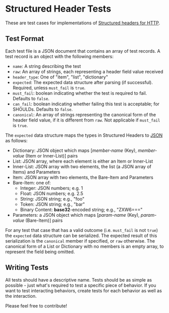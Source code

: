 # Structured Header Tests

These are test cases for implementations of [Structured headers for HTTP](http://httpwg.org/http-extensions/draft-ietf-httpbis-header-structure.html).

## Test Format

Each test file is a JSON document that contains an array of test records. A test record is an
object with the following members:

- `name`: A string describing the test
- `raw`: An array of strings, each representing a header field value received
- `header_type`: One of "item", "list", "dictionary"
- `expected`: The expected data structure after parsing (if successful). Required, unless `must_fail` is `true`.
- `must_fail`: boolean indicating whether the test is required to fail. Defaults to `false`.
- `can_fail`: boolean indicating whether failing this test is acceptable; for SHOULDs. Defaults to `false`.
- `canonical`: An array of strings representing the canonical form of the header field value, if it is different from `raw`. Not applicable if `must_fail` is `true`.

The `expected` data structure maps the types in Structured Headers to [JSON](https://tools.ietf.org/html/rfc8259) as follows:

* Dictionary: JSON object which maps [_member-name_ (Key), _member-value_ (Item or Inner-List)] pairs
* List: JSON array, where each element is either an Item or Inner-List
* Inner-List: JSON array with two elements, the list (a JSON array of Items) and Parameters
* Item: JSON array with two elements, the Bare-Item and Parameters
* Bare-Item: one of:
   * Integer: JSON numbers; e.g. 1
   * Float: JSON numbers; e.g. 2.5
   * String: JSON string; e.g., "foo"
   * Token: JSON string; e.g., "bar"
   * Binary Content: **base32**-encoded string; e.g., "ZXW6==="
* Parameters: a JSON object which maps [_param-name_ (Key), _param-value_ (Bare-Item)] pairs

For any test that case that has a valid outcome (i.e. `must_fail` is not `true`) the `expected`
data structure can be serialized.  The expected result of this serialization is the `canonical`
member if specified, or `raw` otherwise.  The canonical form of a List or Dictionary with no
members is an empty array, to represent the field being omitted.

## Writing Tests

All tests should have a descriptive name. Tests should be as simple as possible - just what's
required to test a specific piece of behavior. If you want to test interacting behaviors, create
tests for each behavior as well as the interaction.

Please feel free to contribute!
